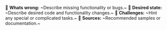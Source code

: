 🐞 **Whats wrong:**
~Describe missing functionality or bugs.~
🌈 **Desired state:**
~Describe desired code and functionality changes.~
📏 **Challenges:**
~Hint any special or complicated tasks.~
📂 **Sources:**
~Recommended samples or documentation.~
